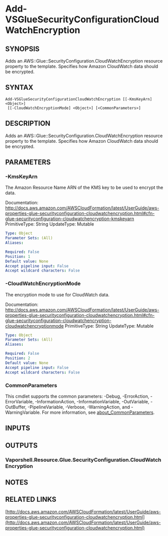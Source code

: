 # Add-VSGlueSecurityConfigurationCloudWatchEncryption

## SYNOPSIS
Adds an AWS::Glue::SecurityConfiguration.CloudWatchEncryption resource property to the template.
Specifies how Amazon CloudWatch data should be encrypted.

## SYNTAX

```
Add-VSGlueSecurityConfigurationCloudWatchEncryption [[-KmsKeyArn] <Object>]
 [[-CloudWatchEncryptionMode] <Object>] [<CommonParameters>]
```

## DESCRIPTION
Adds an AWS::Glue::SecurityConfiguration.CloudWatchEncryption resource property to the template.
Specifies how Amazon CloudWatch data should be encrypted.

## PARAMETERS

### -KmsKeyArn
The Amazon Resource Name ARN of the KMS key to be used to encrypt the data.

Documentation: http://docs.aws.amazon.com/AWSCloudFormation/latest/UserGuide/aws-properties-glue-securityconfiguration-cloudwatchencryption.html#cfn-glue-securityconfiguration-cloudwatchencryption-kmskeyarn
PrimitiveType: String
UpdateType: Mutable

```yaml
Type: Object
Parameter Sets: (All)
Aliases:

Required: False
Position: 1
Default value: None
Accept pipeline input: False
Accept wildcard characters: False
```

### -CloudWatchEncryptionMode
The encryption mode to use for CloudWatch data.

Documentation: http://docs.aws.amazon.com/AWSCloudFormation/latest/UserGuide/aws-properties-glue-securityconfiguration-cloudwatchencryption.html#cfn-glue-securityconfiguration-cloudwatchencryption-cloudwatchencryptionmode
PrimitiveType: String
UpdateType: Mutable

```yaml
Type: Object
Parameter Sets: (All)
Aliases:

Required: False
Position: 2
Default value: None
Accept pipeline input: False
Accept wildcard characters: False
```

### CommonParameters
This cmdlet supports the common parameters: -Debug, -ErrorAction, -ErrorVariable, -InformationAction, -InformationVariable, -OutVariable, -OutBuffer, -PipelineVariable, -Verbose, -WarningAction, and -WarningVariable. For more information, see [about_CommonParameters](http://go.microsoft.com/fwlink/?LinkID=113216).

## INPUTS

## OUTPUTS

### Vaporshell.Resource.Glue.SecurityConfiguration.CloudWatchEncryption
## NOTES

## RELATED LINKS

[http://docs.aws.amazon.com/AWSCloudFormation/latest/UserGuide/aws-properties-glue-securityconfiguration-cloudwatchencryption.html](http://docs.aws.amazon.com/AWSCloudFormation/latest/UserGuide/aws-properties-glue-securityconfiguration-cloudwatchencryption.html)

